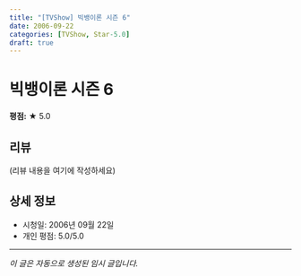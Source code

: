 ```yaml
---
title: "[TVShow] 빅뱅이론 시즌 6"
date: 2006-09-22
categories: [TVShow, Star-5.0]
draft: true
---
```


# 빅뱅이론 시즌 6

**평점:** ★ 5.0

## 리뷰

(리뷰 내용을 여기에 작성하세요)

## 상세 정보

- 시청일: 2006년 09월 22일
- 개인 평점: 5.0/5.0

---

*이 글은 자동으로 생성된 임시 글입니다.*
